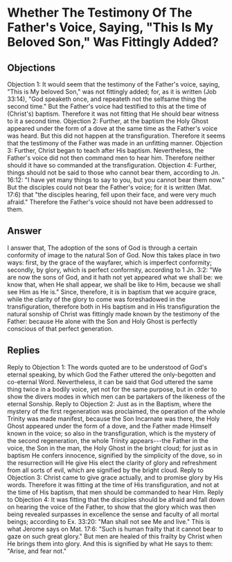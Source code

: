 # Whether The Testimony Of The Father's Voice, Saying, "This Is My Beloved Son," Was Fittingly Added?
## Objections
Objection 1: It would seem that the testimony of the Father's voice, saying, "This is My beloved Son," was not fittingly added; for, as it is written (Job 33:14), "God speaketh once, and repeateth not the selfsame thing the second time." But the Father's voice had testified to this at the time of (Christ's) baptism. Therefore it was not fitting that He should bear witness to it a second time.
Objection 2: Further, at the baptism the Holy Ghost appeared under the form of a dove at the same time as the Father's voice was heard. But this did not happen at the transfiguration. Therefore it seems that the testimony of the Father was made in an unfitting manner.
Objection 3: Further, Christ began to teach after His baptism. Nevertheless, the Father's voice did not then command men to hear him. Therefore neither should it have so commanded at the transfiguration.
Objection 4: Further, things should not be said to those who cannot bear them, according to Jn. 16:12: "I have yet many things to say to you, but you cannot bear them now." But the disciples could not bear the Father's voice; for it is written (Mat. 17:6) that "the disciples hearing, fell upon their face, and were very much afraid." Therefore the Father's voice should not have been addressed to them.
## Answer

I answer that, The adoption of the sons of God is through a certain conformity of image to the natural Son of God. Now this takes place in two ways: first, by the grace of the wayfarer, which is imperfect conformity; secondly, by glory, which is perfect conformity, according to 1 Jn. 3:2: "We are now the sons of God, and it hath not yet appeared what we shall be: we know that, when He shall appear, we shall be like to Him, because we shall see Him as He is." Since, therefore, it is in baptism that we acquire grace, while the clarity of the glory to come was foreshadowed in the transfiguration, therefore both in His baptism and in His transfiguration the natural sonship of Christ was fittingly made known by the testimony of the Father: because He alone with the Son and Holy Ghost is perfectly conscious of that perfect generation.
## Replies
Reply to Objection 1: The words quoted are to be understood of God's eternal speaking, by which God the Father uttered the only-begotten and co-eternal Word. Nevertheless, it can be said that God uttered the same thing twice in a bodily voice, yet not for the same purpose, but in order to show the divers modes in which men can be partakers of the likeness of the eternal Sonship.
Reply to Objection 2: Just as in the Baptism, where the mystery of the first regeneration was proclaimed, the operation of the whole Trinity was made manifest, because the Son Incarnate was there, the Holy Ghost appeared under the form of a dove, and the Father made Himself known in the voice; so also in the transfiguration, which is the mystery of the second regeneration, the whole Trinity appears---the Father in the voice, the Son in the man, the Holy Ghost in the bright cloud; for just as in baptism He confers innocence, signified by the simplicity of the dove, so in the resurrection will He give His elect the clarity of glory and refreshment from all sorts of evil, which are signified by the bright cloud.
Reply to Objection 3: Christ came to give grace actually, and to promise glory by His words. Therefore it was fitting at the time of His transfiguration, and not at the time of His baptism, that men should be commanded to hear Him.
Reply to Objection 4: It was fitting that the disciples should be afraid and fall down on hearing the voice of the Father, to show that the glory which was then being revealed surpasses in excellence the sense and faculty of all mortal beings; according to Ex. 33:20: "Man shall not see Me and live." This is what Jerome says on Mat. 17:6: "Such is human frailty that it cannot bear to gaze on such great glory." But men are healed of this frailty by Christ when He brings them into glory. And this is signified by what He says to them: "Arise, and fear not."